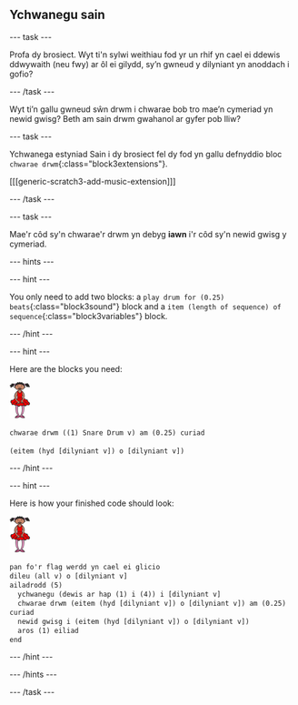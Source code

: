 ## Ychwanegu sain

\--- task \---

Profa dy brosiect. Wyt ti'n sylwi weithiau fod yr un rhif yn cael ei ddewis ddwywaith (neu fwy) ar ôl ei gilydd, sy’n gwneud y dilyniant yn anoddach i gofio?

\--- /task \---

Wyt ti’n gallu gwneud sŵn drwm i chwarae bob tro mae’n cymeriad yn newid gwisg? Beth am sain drwm gwahanol ar gyfer pob lliw?

\--- task \---

Ychwanega estyniad Sain i dy brosiect fel dy fod yn gallu defnyddio bloc `chwarae drwm`{:class="block3extensions"}.

[[[generic-scratch3-add-music-extension]]]

\--- /task \---

\--- task \---

Mae'r côd sy'n chwarae'r drwm yn debyg **iawn** i'r côd sy'n newid gwisg y cymeriad.

\--- hints \---

\--- hint \---

You only need to add two blocks: a `play drum for (0.25) beats`{:class="block3sound"} block and a `item (length of sequence) of sequence`{:class="block3variables"} block.

\--- /hint \---

\--- hint \---

Here are the blocks you need:

![ballerina](images/ballerina.png)

```blocks3
chwarae drwm ((1) Snare Drum v) am (0.25) curiad

(eitem (hyd [dilyniant v]) o [dilyniant v])
```

\--- /hint \---

\--- hint \---

Here is how your finished code should look:

![ballerina](images/ballerina.png)

```blocks3
pan fo'r flag werdd yn cael ei glicio
dileu (all v) o [dilyniant v]
ailadrodd (5) 
  ychwanegu (dewis ar hap (1) i (4)) i [dilyniant v]
  chwarae drwm (eitem (hyd [dilyniant v]) o [dilyniant v]) am (0.25) curiad
  newid gwisg i (eitem (hyd [dilyniant v]) o [dilyniant v])
  aros (1) eiliad
end
```

\--- /hint \---

\--- /hints \---

\--- /task \---